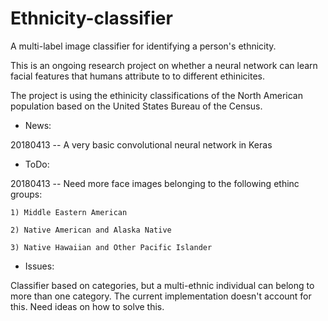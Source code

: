 # Ethnicity-classifier
A multi-label image classifier for identifying a person's ethnicity. 

This is an ongoing research project on whether a neural network can learn facial features that humans attribute to to different ethinicites.

The project is using the ethinicity classifications of the North American population based on the United States Bureau of the Census.

* News:

20180413 -- A very basic convolutional neural network in Keras

* ToDo:

20180413 -- Need more face images belonging to  the following ethinc groups: 

	1) Middle Eastern American

	2) Native American and Alaska Native

	3) Native Hawaiian and Other Pacific Islander 


* Issues:

Classifier based on categories, but a multi-ethnic individual can belong to more than one category. The current implementation doesn't account for this. Need ideas on how to solve this.

